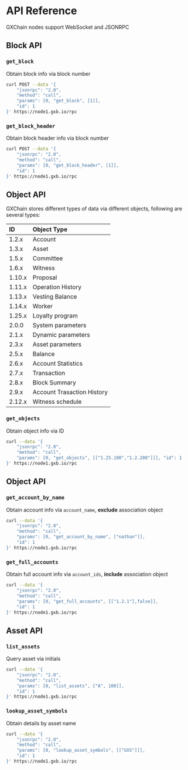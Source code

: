 # API Reference

GXChain nodes support WebSocket and JSONRPC

## Block API

### `get_block`

Obtain block info via block number

``` bash
curl POST --data '{
    "jsonrpc": "2.0",
    "method": "call",
    "params": [0, "get_block", [1]],
    "id": 1
}' https://node1.gxb.io/rpc
```

### `get_block_header`

Obtain block header info via block number

``` bash
curl POST --data '{
    "jsonrpc": "2.0",
    "method": "call",
    "params": [0, "get_block_header", [1]],
    "id": 1
}' https://node1.gxb.io/rpc
```

## Object API

GXChain stores different types of data via different objects, following are several types:

| ID | Object Type |
| :--- | :--- |
| 1.2.x | Account |
| 1.3.x | Asset |
| 1.5.x | Committee |
| 1.6.x | Witness |
| 1.10.x | Proposal |
| 1.11.x | Operation History |
| 1.13.x | Vesting Balance |
| 1.14.x | Worker |
| 1.25.x | Loyalty program |
| 2.0.0 | System parameters |
| 2.1.x | Dynamic parameters |
| 2.3.x | Asset parameters |
| 2.5.x | Balance |
| 2.6.x | Account Statistics |
| 2.7.x | Transaction |
| 2.8.x | Block Summary |
| 2.9.x | Account Trasaction History |
| 2.12.x | Witness schedule |

### `get_objects`

Obtain object info via ID

``` bash
curl --data '{
    "jsonrpc": "2.0",
    "method": "call",
    "params": [0, "get_objects", [["1.25.100","1.2.200"]]], "id": 1
}' https://node1.gxb.io/rpc
```

## Object API

### `get_account_by_name`

Obtain account info via `account_name`, **exclude** association object

``` bash
curl --data '{
    "jsonrpc": "2.0",
    "method": "call",
    "params": [0, "get_account_by_name", ["nathan"]],
    "id": 1
}' https://node1.gxb.io/rpc
```

### `get_full_accounts`

Obtain full account info via `account_ids`, **include** association object

``` bash
curl --data '{
    "jsonrpc": "2.0",
    "method": "call",
    "params": [0, "get_full_accounts", [["1.2.1"],false]],
    "id": 1
}' https://node1.gxb.io/rpc
```

## Asset API

### `list_assets`

Query asset via initials

``` bash
curl --data '{
    "jsonrpc": "2.0",
    "method": "call",
    "params": [0, "list_assets", ["A", 100]],
    "id": 1
}' https://node1.gxb.io/rpc
```

### `lookup_asset_symbols`

Obtain details by asset name

``` bash
curl --data '{
    "jsonrpc": "2.0",
    "method": "call",
    "params": [0, "lookup_asset_symbols", [["GXS"]]],
    "id": 1
}' https://node1.gxb.io/rpc
```








